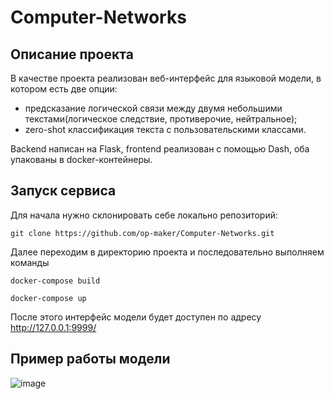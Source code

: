 # Computer-Networks
## Описание проекта
В качестве проекта реализован веб-интерфейс для языковой модели, в котором есть две опции:
- предсказание логической связи между двумя небольшими текстами(логическое следствие, противерочие, нейтральное);
- zero-shot классификация текста с пользовательскими классами.

Backend написан на Flask, frontend реализован с помощью Dash, оба упакованы в docker-контейнеры.
## Запуск сервиса
Для начала нужно склонировать себе локально репозиторий:

`git clone https://github.com/op-maker/Computer-Networks.git`

Далее переходим в директорию проекта и последовательно выполняем команды

`docker-compose build`

`docker-compose up`

После этого интерфейс модели будет доступен по адресу http://127.0.0.1:9999/
## Пример работы модели

![image](https://user-images.githubusercontent.com/80627278/212776568-fdba1373-c743-4785-b7f9-adb97d9acaa1.png)

